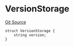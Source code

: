 # VersionStorage
[Git Source](https://github.com/thrackle-io/forte-rules-engine/blob/870573a1cabb155592086e193c28d8b5f4d263c4/src/protocol/diamond/VersionFacetLib.sol)


```solidity
struct VersionStorage {
    string version;
}
```

